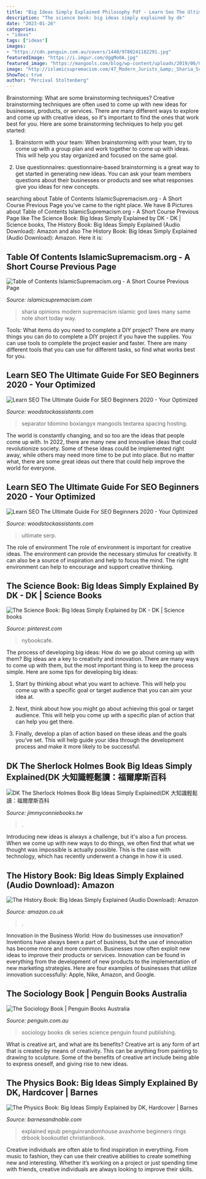 ```yaml
---
title: "Big Ideas Simply Explained Philosophy Pdf - Learn Seo The Ultimate Guide For Seo Beginners 2020"
description: "The science book: big ideas simply explained by dk"
date: "2023-01-26"
categories:
- "ideas"
tags: ["ideas"]
images:
- "https://cdn.penguin.com.au/covers/1440/9780241182291.jpg"
featuredImage: "https://i.imgur.com/dggMo0A.jpg"
featured_image: "https://mangools.com/blog/wp-content/uploads/2019/06/Google-Organic-CTR-History.png"
image: "http://islamicsupremacism.com/47_Modern_Jurists_&amp;_Sharia_Scholars_Opinions_on_IS&amp;J_files/pastedGraphic_1.png"
ShowToc: true
author: "Percival Stoltenberg"
---
```



Brainstorming: What are some brainstorming techniques?
Creative brainstorming techniques are often used to come up with new ideas for businesses, products, or services. There are many different ways to explore and come up with creative ideas, so it's important to find the ones that work best for you. Here are some brainstorming techniques to help you get started:
1. Brainstorm with your team: When brainstorming with your team, try to come up with a group plan and work together to come up with ideas. This will help you stay organized and focused on the same goal.

2. Use questionnaires: questionnaire-based brainstorming is a great way to get started in generating new ideas. You can ask your team members questions about their businesses or products and see what responses give you ideas for new concepts.


	

		
searching about Table of Contents IslamicSupremacism.org - A Short Course Previous Page you've came to the right place. We have 8 Pictures about Table of Contents IslamicSupremacism.org - A Short Course Previous Page like The Science Book: Big Ideas Simply Explained by DK - DK | Science books, The History Book: Big Ideas Simply Explained (Audio Download): Amazon and also The History Book: Big Ideas Simply Explained (Audio Download): Amazon. Here it is:
		
    
## Table Of Contents IslamicSupremacism.org - A Short Course Previous Page

<img loading=lazy src="http://islamicsupremacism.com/47_Modern_Jurists_&amp;_Sharia_Scholars_Opinions_on_IS&amp;J_files/pastedGraphic_1.png" onerror="this.onerror=null;this.src='https://tse3.mm.bing.net/th?id=OIP.jgEkr4nKTe6t0OdGo-vaZQAAAA&amp;pid=15.1';" alt="Table of Contents IslamicSupremacism.org - A Short Course Previous Page">

_Source: islamicsupremacism.com_

>sharia opinions modern supremacism islamic god laws many same note short today way. 

	

Tools: What items do you need to complete a DIY project?
There are many things you can do to complete a DIY project if you have the supplies. You can use tools to complete the project easier and faster. There are many different tools that you can use for different tasks, so find what works best for you.

    
## Learn SEO The Ultimate Guide For SEO Beginners 2020 - Your Optimized

<img loading=lazy src="https://mangools.com/blog/wp-content/uploads/2019/06/03-pagespeed.png" onerror="this.onerror=null;this.src='https://tse3.mm.bing.net/th?id=OIP.wqKXDNkTr-5qiclQrnfm6wHaEx&amp;pid=15.1';" alt="Learn SEO The Ultimate Guide For SEO Beginners 2020 - Your Optimized">

_Source: woodstockassistants.com_

>separator tdomino boxiangyx mangools textarea spacing hosting. 

	

The world is constantly changing, and so too are the ideas that people come up with. In 2022, there are many new and innovative ideas that could revolutionize society. Some of these ideas could be implemented right away, while others may need more time to be put into place. But no matter what, there are some great ideas out there that could help improve the world for everyone.

    
## Learn SEO The Ultimate Guide For SEO Beginners 2020 - Your Optimized

<img loading=lazy src="https://mangools.com/blog/wp-content/uploads/2019/06/Google-Organic-CTR-History.png" onerror="this.onerror=null;this.src='https://tse3.mm.bing.net/th?id=OIP.RvZajMxg89rwlK8bpiq5GgHaDS&amp;pid=15.1';" alt="Learn SEO The Ultimate Guide For SEO Beginners 2020 - Your Optimized">

_Source: woodstockassistants.com_

>ultimate serp. 

	

The role of environment
The role of environment is important for creative ideas. The environment can provide the necessary stimulus for creativity. It can also be a source of inspiration and help to focus the mind. The right environment can help to encourage and support creative thinking.

    
## The Science Book: Big Ideas Simply Explained By DK - DK | Science Books

<img loading=lazy src="https://i.pinimg.com/736x/08/c2/02/08c202097c3309ec0c76e163fd920da5.jpg" onerror="this.onerror=null;this.src='https://tse3.mm.bing.net/th?id=OIP.vO7QVa4ztBV-metGnSrkDwAAAA&amp;pid=15.1';" alt="The Science Book: Big Ideas Simply Explained by DK - DK | Science books">

_Source: pinterest.com_

>nybookcafe. 

	

The process of developing big ideas: How do we go about coming up with them?
Big ideas are a key to creativity and innovation. There are many ways to come up with them, but the most important thing is to keep the process simple. Here are some tips for developing big ideas:
1. Start by thinking about what you want to achieve. This will help you come up with a specific goal or target audience that you can aim your idea at.

2. Next, think about how you might go about achieving this goal or target audience. This will help you come up with a specific plan of action that can help you get there.

3. Finally, develop a plan of action based on these ideas and the goals you’ve set. This will help guide your idea through the development process and make it more likely to be successful.

    
## DK The Sherlock Holmes Book Big Ideas Simply Explained(DK 大知識輕鬆讀：福爾摩斯百科

<img loading=lazy src="https://i.imgur.com/dggMo0A.jpg" onerror="this.onerror=null;this.src='https://tse4.mm.bing.net/th?id=OIP.ZUEa5eK6BfQmMgN3Zw_ZUAHaEb&amp;pid=15.1';" alt="DK The Sherlock Holmes Book Big Ideas Simply Explained(DK 大知識輕鬆讀：福爾摩斯百科">

_Source: jimmyconniebooks.tw_

>. 

	

Introducing new ideas is always a challenge, but it's also a fun process. When we come up with new ways to do things, we often find that what we thought was impossible is actually possible. This is the case with technology, which has recently underwent a change in how it is used. 

    
## The History Book: Big Ideas Simply Explained (Audio Download): Amazon

<img loading=lazy src="https://m.media-amazon.com/images/I/51J+b6pzYaL.jpg" onerror="this.onerror=null;this.src='https://tse2.mm.bing.net/th?id=OIP.-U8a_zBalGVHYsruv16A4QHaHa&amp;pid=15.1';" alt="The History Book: Big Ideas Simply Explained (Audio Download): Amazon">

_Source: amazon.co.uk_

>. 

	

Innovation in the Business World: How do businesses use innovation?
Inventions have always been a part of business, but the use of innovation has become more and more common. Businesses now often exploit new ideas to improve their products or services. Innovation can be found in everything from the development of new products to the implementation of new marketing strategies. Here are four examples of businesses that utilize innovation successfully: Apple, Nike, Amazon, and Google.

    
## The Sociology Book | Penguin Books Australia

<img loading=lazy src="https://cdn.penguin.com.au/covers/1440/9780241182291.jpg" onerror="this.onerror=null;this.src='https://tse1.mm.bing.net/th?id=OIP.6ZXTcECPbe7wcZb_tmfwawHaIz&amp;pid=15.1';" alt="The Sociology Book | Penguin Books Australia">

_Source: penguin.com.au_

>sociology books dk series science penguin found publishing. 

	

What is creative art, and what are its benefits?
Creative art is any form of art that is created by means of creativity. This can be anything from painting to drawing to sculpture. Some of the benefits of creative art include being able to express oneself, and giving rise to new ideas.

    
## The Physics Book: Big Ideas Simply Explained By DK, Hardcover | Barnes

<img loading=lazy src="http://prodimage.images-bn.com/pimages/9781465491022_p0_v2_s1200x630.jpg" onerror="this.onerror=null;this.src='https://tse3.mm.bing.net/th?id=OIP.Z1dpqP2sf-ovnVSrg1WZyQHaIz&amp;pid=15.1';" alt="The Physics Book: Big Ideas Simply Explained by DK, Hardcover | Barnes">

_Source: barnesandnoble.com_

>explained epub penguinrandomhouse avaxhome beginners rings drbook bookoutlet christianbook. 

	

Creative individuals are often able to find inspiration in everything. From music to fashion, they can use their creative abilities to create something new and interesting. Whether it’s working on a project or just spending time with friends, creative individuals are always looking to improve their skills.

